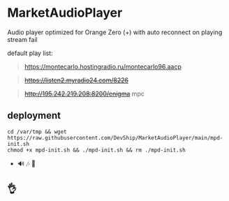 # MarketAudioPlayer

Audio player optimized for Orange Zero (+)
 with auto reconnect on playing stream fail

default play list:
 > https://montecarlo.hostingradio.ru/montecarlo96.aacp

 > ~~https://listen2.myradio24.com/8226~~
 
 > ~~http://195.242.219.208:8200/enigma~~
mpc

## deployment
```
cd /var/tmp && wget https://raw.githubusercontent.com/DevShip/MarketAudioPlayer/main/mpd-init.sh
chmod +x mpd-init.sh && ./mpd-init.sh && rm ./mpd-init.sh
```
- 🔊 🎶 🤹‍

## 👌


